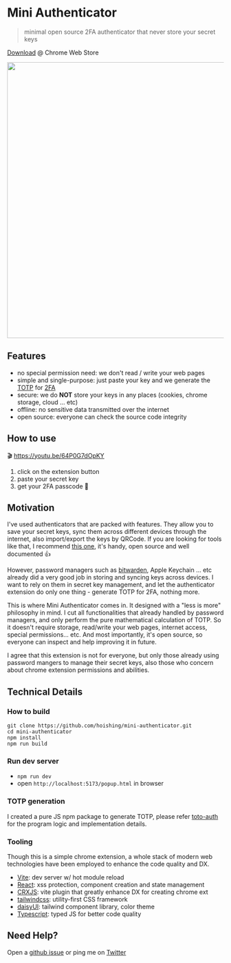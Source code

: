 # Mini Authenticator

> minimal open source 2FA authenticator that never store your secret keys

[Download](https://bit.ly/3yDVq1N) @ Chrome Web Store

<img src="https://i.imgur.com/62cgIKe.png" width=640>

## Features

- no special permission need: we don't read / write your web pages
- simple and single-purpose: just paste your key and we generate the [TOTP](https://en.wikipedia.org/wiki/Time-based_one-time_password) for [2FA](https://en.wikipedia.org/wiki/Multi-factor_authentication)
- secure: we do **NOT** store your keys in any places (cookies, chrome storage, cloud ... etc)
- offline: no sensitive data transmitted over the internet
- open source: everyone can check the source code integrity

## How to use

🎬 https://youtu.be/64P0G7dOpKY

1. click on the extension button
2. paste your secret key
3. get your 2FA passcode 🎉

## Motivation

I've used authenticators that are packed with features. They allow you to save your secret keys, sync them across different devices through the internet, also import/export the keys by QRCode. If you are looking for tools like that, I recommend [this one](https://authenticator.cc/), it's handy, open source and well documented 👍

However, password managers such as [bitwarden](https://bitwarden.com), Apple Keychain ... etc already did a very good job in storing and syncing keys across devices. I want to rely on them in secret key management, and let the authenticator extension do only one thing - generate TOTP for 2FA, nothing more.

This is where Mini Authenticator comes in. It designed with a "less is more" philosophy in mind. I cut all functionalities that already handled by password managers, and only perform the pure mathematical calculation of TOTP. So it doesn't require storage, read/write your web pages, internet access, special permissions... etc. And most importantly, it's open source, so everyone can inspect and help improving it in future.

I agree that this extension is not for everyone, but only those already using password mangers to manage their secret keys, also those who concern about chrome extension permissions and abilities.

## Technical Details

### How to build

```shell
git clone https://github.com/hoishing/mini-authenticator.git
cd mini-authenticator
npm install
npm run build
```

### Run dev server

- `npm run dev`
- open `http://localhost:5173/popup.html` in browser

### TOTP generation

I created a pure JS npm package to generate TOTP, please refer [toto-auth](https://github.com/hoishing/totp-auth) for the program logic and implementation details.

### Tooling

Though this is a simple chrome extension, a whole stack of modern web technologies have been employed to enhance the code quality and DX.

- [Vite](https://vitejs.dev): dev server w/ hot module reload
- [React](https://reactjs.org): xss protection, component creation and state management
- [CRXJS](https://crxjs.dev/vite-plugin): vite plugin that greatly enhance DX for creating chrome ext
- [tailwindcss](https://tailwindcss.com): utility-first CSS framework
- [daisyUI](https://daisyui.com): tailwind component library, color theme
- [Typescript](https://www.typescriptlang.org/): typed JS for better code quality

## Need Help?

Open a [github issue](https://github.com/hoishing/mini-authenticator/issues) or ping me on [Twitter](https://twitter.com/hoishing)
